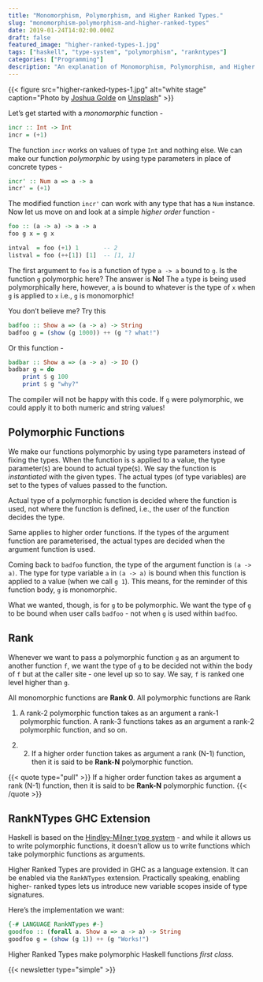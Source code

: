 ```yaml
---
title: "Monomorphism, Polymorphism, and Higher Ranked Types."
slug: "monomorphism-polymorphism-and-higher-ranked-types"
date: 2019-01-24T14:02:00.000Z
draft: false
featured_image: "higher-ranked-types-1.jpg"
tags: ["haskell", "type-system", "polymorphism", "rankntypes"]
categories: ["Programming"]
description: "An explanation of Monomorphism, Polymorphism, and Higher Ranked Types in Haskell."
---
```

{{< figure src="higher-ranked-types-1.jpg" alt="white stage" caption="Photo by [Joshua Golde](https://unsplash.com/@joshgmit) on [Unsplash](https://unsplash.com)" >}}

Let’s get started with a _monomorphic_ function -

```haskell
incr :: Int -> Int
incr = (+1)
```

The function `incr` works on values of type `Int` and nothing else. We can
make our function _polymorphic_ by using type parameters in place of concrete
types -

```haskell
incr' :: Num a => a -> a
incr' = (+1)
```

The modified function `incr'` can work with any type that has a `Num`
instance. Now let us move on and look at a simple _higher order_ function -

```haskell
foo :: (a -> a) -> a -> a
foo g x = g x

intval  = foo (+1) 1       -- 2
listval = foo (++[1]) [1]  -- [1, 1]
```

The first argument to `foo` is a function of type `a -> a` bound to `g`. Is
the function `g` polymorphic here? The answer is **No!** The `a` type is being
used polymorphically here, however, `a` is bound to whatever is the type of
`x` when `g` is applied to `x` i.e., `g` is monomorphic!

You don’t believe me? Try this

```haskell
badfoo :: Show a => (a -> a) -> String
badfoo g = (show (g 1000)) ++ (g "? what!")
```

Or this function -

```haskell
badbar :: Show a => (a -> a) -> IO ()
badbar g = do
    print $ g 100
    print $ g "why?"
```

The compiler will not be happy with this code. If `g` were polymorphic, we
could apply it to both numeric and string values!

## Polymorphic Functions

We make our functions polymorphic by using type parameters instead of fixing
the types. When the function is s applied to a value, the type parameter(s)
are bound to actual type(s). We say the function is _instantiated_ with the
given types. The actual types (of type variables) are set to the types of
values passed to the function.

Actual type of a polymorphic function is decided where the function is used,
not where the function is defined, i.e., the user of the function decides the
type.

Same applies to higher order functions. If the types of the argument function
are parameterised, the actual types are decided when the argument function is
used.

Coming back to `badfoo` function, the type of the argument function is `(a ->
a)`. The type for type variable `a` in `(a -> a)` is bound when this function
is applied to a value (when we call `g 1`). This means, for the reminder of
this function body, `g` is monomorphic.

What we wanted, though, is for `g` to be polymorphic. We want the type of `g`
to be bound when user calls `badfoo` - not when `g` is used within `badfoo`.

## Rank

Whenever we want to pass a polymorphic function `g` as an argument to another
function `f`, we want the type of `g` to be decided not within the body of `f`
but at the caller site - one level up so to say. We say, `f` is ranked one
level higher than `g`.

All monomorphic functions are **Rank 0**. All polymorphic functions are Rank

1. A rank-2 polymorphic function takes as an argument a rank-1 polymorphic
function. A rank-3 functions takes as an argument a rank-2 polymorphic
function, and so on.

2. 2. If a higher order function takes as argument a rank (N-1) function, then it
is said to be **Rank-N** polymorphic function.

{{< quote type="pull" >}}
If a higher order function takes as argument a rank (N-1) function, then it
is said to be **Rank-N** polymorphic function.
{{< /quote >}}

## RankNTypes GHC Extension

Haskell is based on the [Hindley-Milner type
system](https://en.wikipedia.org/wiki/Hindley%E2%80%93Milner_type_system) -
and while it allows us to write polymorphic functions, it doesn’t allow us to
write functions which take polymorphic functions as arguments.

Higher Ranked Types are provided in GHC as a language extension. It can be
enabled via the `RankNTypes` extension. Practically speaking, enabling higher-
ranked types lets us introduce new variable scopes inside of type signatures.

Here’s the implementation we want:

```haskell
{-# LANGUAGE RankNTypes #-}
goodfoo :: (forall a. Show a => a -> a) -> String
goodfoo g = (show (g 1)) ++ (g "Works!")
```

Higher Ranked Types make polymorphic Haskell functions _first class_.

{{< newsletter type="simple" >}}
